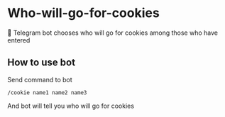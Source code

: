 # Who-will-go-for-cookies
🍪 Telegram bot chooses who will go for cookies among those who have entered

## How to use bot
Send command to bot 
```
/cookie name1 name2 name3
```
And bot will tell you who will go for cookies
